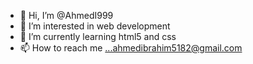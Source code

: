 - 👋 Hi, I’m @AhmedI999
- 👀 I’m interested in web development 
- 🌱 I’m currently learning html5 and css
- 📫 How to reach me ...ahmedibrahim5182@gmail.com

<!---
AhmedI999/AhmedI999 is a ✨ special ✨ repository because its `README.md` (this file) appears on your GitHub profile.
You can click the Preview link to take a look at your changes.
--->
